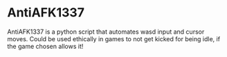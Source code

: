 # AntiAFK1337
AntiAFK1337 is a python script that automates wasd input and cursor moves. Could be used ethically in games to not get kicked for being idle, if the game chosen allows it!
